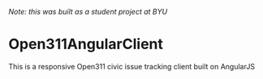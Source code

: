 *Note: this was built as a student project at BYU*

Open311AngularClient
====================

This is a responsive Open311 civic issue tracking client built on AngularJS
